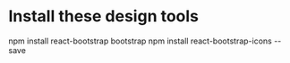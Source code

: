 # Install these design tools

npm install react-bootstrap bootstrap
npm install react-bootstrap-icons --save
